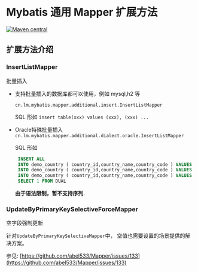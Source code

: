 # Mybatis 通用 Mapper 扩展方法

[![Maven central](https://maven-badges.herokuapp.com/maven-central/cn.lm.mybatis/mapper-extra/badge.svg)](https://maven-badges.herokuapp.com/maven-central/cn.lm.mybatis/mapper-extra)

## 扩展方法介绍

### InsertListMapper

批量插入

- 支持批量插入的数据库都可以使用，例如 mysql,h2 等

  `cn.lm.mybatis.mapper.additional.insert.InsertListMapper`

  SQL 形如 `insert table(xxx) values (xxx), (xxx) ...`

- Oracle特殊批量插入
  `cn.lm.mybatis.mapper.additional.dialect.oracle.InsertListMapper`

  SQL 形如
    ```sql
     INSERT ALL
     INTO demo_country ( country_id,country_name,country_code ) VALUES ( ?,?,? )
     INTO demo_country ( country_id,country_name,country_code ) VALUES ( ?,?,? )
     INTO demo_country ( country_id,country_name,country_code ) VALUES ( ?,?,? )
     SELECT 1 FROM DUAL
    ```

  **由于语法限制，暂不支持序列.**

### UpdateByPrimaryKeySelectiveForceMapper

空字段强制更新

针对`UpdateByPrimaryKeySelectiveMapper`中， 空值也需要设置的场景提供的解决方案。

参见: [https://github.com/abel533/Mapper/issues/133](https://github.com/abel533/Mapper/issues/133)